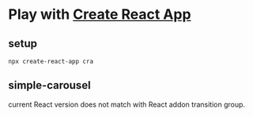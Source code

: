 # Play with [Create React App](https://github.com/facebookincubator/create-react-app)

## setup
```
npx create-react-app cra
```

## simple-carousel
current React version does not match with React addon transition group.



